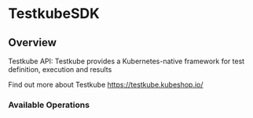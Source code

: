 # TestkubeSDK

## Overview

Testkube API: Testkube provides a Kubernetes-native framework for test definition, execution and results

Find out more about Testkube
<https://testkube.kubeshop.io/>
### Available Operations

